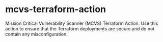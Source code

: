 # mcvs-terraform-action
Mission Critical Vulnerability Scanner (MCVS) Terraform Action. Use this action to ensure that the Terraform deployments are secure and do not contain any misconfiguration.
